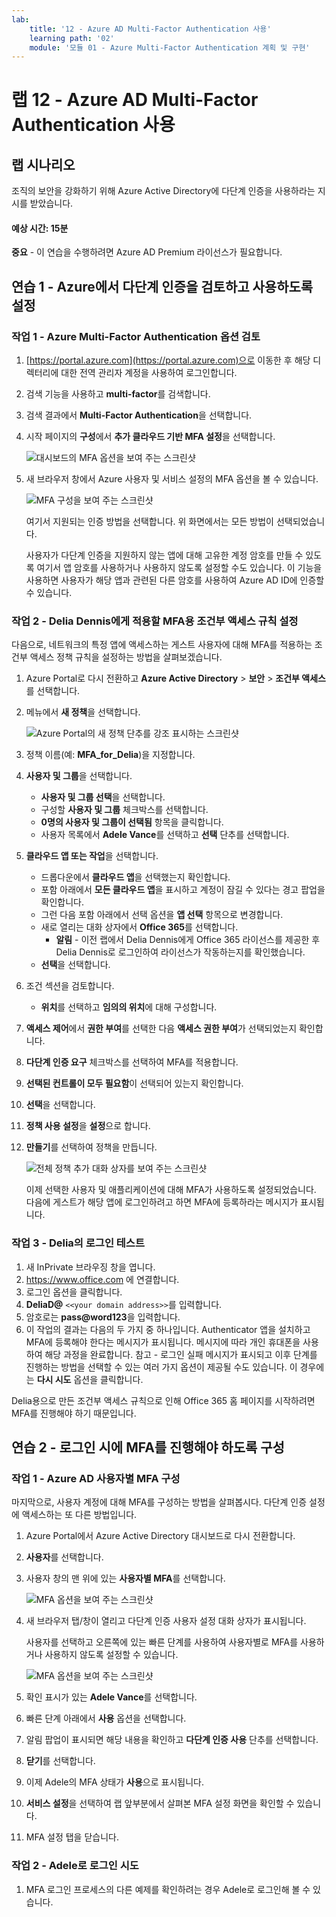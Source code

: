 ```yaml
---
lab:
    title: '12 - Azure AD Multi-Factor Authentication 사용'
    learning path: '02'
    module: '모듈 01 - Azure Multi-Factor Authentication 계획 및 구현'
---
```


# 랩 12 - Azure AD Multi-Factor Authentication 사용

## 랩 시나리오

조직의 보안을 강화하기 위해 Azure Active Directory에 다단계 인증을 사용하라는 지시를 받았습니다.

#### 예상 시간: 15분

**중요** - 이 연습을 수행하려면 Azure AD Premium 라이선스가 필요합니다.

## 연습 1 - Azure에서 다단계 인증을 검토하고 사용하도록 설정

### 작업 1 - Azure Multi-Factor Authentication 옵션 검토

1. [https://portal.azure.com](https://portal.azure.com)으로 이동한 후 해당 디렉터리에 대한 전역 관리자 계정을 사용하여 로그인합니다.

2. 검색 기능을 사용하고 **multi-factor**를 검색합니다.

3. 검색 결과에서 **Multi-Factor Authentication**을 선택합니다.

4. 시작 페이지의 **구성**에서 **추가 클라우드 기반 MFA 설정**을 선택합니다.

    ![대시보드의 MFA 옵션을 보여 주는 스크린샷](./media/lp2-mod1-set-additional-mfa-settings.png)

5. 새 브라우저 창에서 Azure 사용자 및 서비스 설정의 MFA 옵션을 볼 수 있습니다.

    ![MFA 구성을 보여 주는 스크린샷](./media/lp2-mod1-mfa-settings.png)

    여기서 지원되는 인증 방법을 선택합니다. 위 화면에서는 모든 방법이 선택되었습니다.

    사용자가 다단계 인증을 지원하지 않는 앱에 대해 고유한 계정 암호를 만들 수 있도록 여기서 앱 암호를 사용하거나 사용하지 않도록 설정할 수도 있습니다. 이 기능을 사용하면 사용자가 해당 앱과 관련된 다른 암호를 사용하여 Azure AD ID에 인증할 수 있습니다.

### 작업 2 - Delia Dennis에게 적용할 MFA용 조건부 액세스 규칙 설정

다음으로, 네트워크의 특정 앱에 액세스하는 게스트 사용자에 대해 MFA를 적용하는 조건부 액세스 정책 규칙을 설정하는 방법을 살펴보겠습니다.

1. Azure Portal로 다시 전환하고 **Azure Active Directory** > **보안** > **조건부 액세스**를 선택합니다.

2. 메뉴에서 **새 정책**을 선택합니다.

    ![Azure Portal의 새 정책 단추를 강조 표시하는 스크린샷](./media/lp2-mod1-azure-ad-conditional-access-policy.png)

3. 정책 이름(예: **MFA_for_Delia**)을 지정합니다.

4. **사용자 및 그룹**을 선택합니다.

    - **사용자 및 그룹 선택**을 선택합니다.  
    - 구성할 **사용자 및 그룹** 체크박스를 선택합니다.
    - **0명의 사용자 및 그룹이 선택됨** 항목을 클릭합니다.
    - 사용자 목록에서 **Adele Vance**를 선택하고 **선택** 단추를 선택합니다.

5. **클라우드 앱 또는 작업**을 선택합니다.

    - 드롭다운에서 **클라우드 앱**을 선택했는지 확인합니다.
    - 포함 아래에서 **모든 클라우드 앱**을 표시하고 계정이 잠길 수 있다는 경고 팝업을 확인합니다. 
    - 그런 다음 포함 아래에서 선택 옵션을 **앱 선택** 항목으로 변경합니다.
    - 새로 열리는 대화 상자에서 **Office 365**를 선택합니다.
        - **알림** - 이전 랩에서 Delia Dennis에게 Office 365 라이선스를 제공한 후 Delia Dennis로 로그인하여 라이선스가 작동하는지를 확인했습니다.
    - **선택**을 선택합니다.

6. 조건 섹션을 검토합니다.

    - **위치**를 선택하고 **임의의 위치**에 대해 구성합니다.

7. **액세스 제어**에서 **권한 부여**를 선택한 다음 **액세스 권한 부여**가 선택되었는지 확인합니다.

8. **다단계 인증 요구** 체크박스를 선택하여 MFA를 적용합니다.

9. **선택된 컨트롤이 모두 필요함**이 선택되어 있는지 확인합니다.

10. **선택**을 선택합니다.

11. **정책 사용 설정**을 **설정**으로 합니다.

12. **만들기**를 선택하여 정책을 만듭니다.

    ![전체 정책 추가 대화 상자를 보여 주는 스크린샷](./media/lp2-mod1-conditional-access-new-policy-complete.png)

    이제 선택한 사용자 및 애플리케이션에 대해 MFA가 사용하도록 설정되었습니다. 다음에 게스트가 해당 앱에 로그인하려고 하면 MFA에 등록하라는 메시지가 표시됩니다.

### 작업 3 - Delia의 로그인 테스트

1. 새 InPrivate 브라우징 창을 엽니다.
2. https://www.office.com 에 연결합니다.
3. 로그인 옵션을 클릭합니다.
4. **DeliaD@** `<<your domain address>>`를 입력합니다.
5. 암호로는 **pass@word123**을 입력합니다.
6. 이 작업의 결과는 다음의 두 가지 중 하나입니다.  Authenticator 앱을 설치하고 MFA에 등록해야 한다는 메시지가 표시됩니다.  메시지에 따라 개인 휴대폰을 사용하여 해당 과정을 완료합니다.  참고 - 로그인 실패 메시지가 표시되고 이후 단계를 진행하는 방법을 선택할 수 있는 여러 가지 옵션이 제공될 수도 있습니다.  이 경우에는 **다시 시도** 옵션을 클릭합니다.

Delia용으로 만든 조건부 액세스 규칙으로 인해 Office 365 홈 페이지를 시작하려면 MFA를 진행해야 하기 때문입니다.

## 연습 2 - 로그인 시에 MFA를 진행해야 하도록 구성

### 작업 1 - Azure AD 사용자별 MFA 구성

마지막으로, 사용자 계정에 대해 MFA를 구성하는 방법을 살펴봅시다. 다단계 인증 설정에 액세스하는 또 다른 방법입니다.

1. Azure Portal에서 Azure Active Directory 대시보드로 다시 전환합니다.

2. **사용자**를 선택합니다.

3. 사용자 창의 맨 위에 있는 **사용자별 MFA**를 선택합니다.

    ![MFA 옵션을 보여 주는 스크린샷](./media/lp2-mod1-users-mfa.png)

4. 새 브라우저 탭/창이 열리고 다단계 인증 사용자 설정 대화 상자가 표시됩니다.

    사용자를 선택하고 오른쪽에 있는 빠른 단계를 사용하여 사용자별로 MFA를 사용하거나 사용하지 않도록 설정할 수 있습니다.

    ![MFA 옵션을 보여 주는 스크린샷](./media/lp2-mod1-mfa-service-settings-and-users.png)

5. 확인 표시가 있는 **Adele Vance**를 선택합니다.
6. 빠른 단계 아래에서 **사용** 옵션을 선택합니다.
7. 알림 팝업이 표시되면 해당 내용을 확인하고 **다단계 인증 사용** 단추를 선택합니다.
8. **닫기**를 선택합니다.
9. 이제 Adele의 MFA 상태가 **사용**으로 표시됩니다.
10. **서비스 설정**을 선택하여 랩 앞부분에서 살펴본 MFA 설정 화면을 확인할 수 있습니다.
11. MFA 설정 탭을 닫습니다.

### 작업 2 - Adele로 로그인 시도

1. MFA 로그인 프로세스의 다른 예제를 확인하려는 경우 Adele로 로그인해 볼 수 있습니다.
